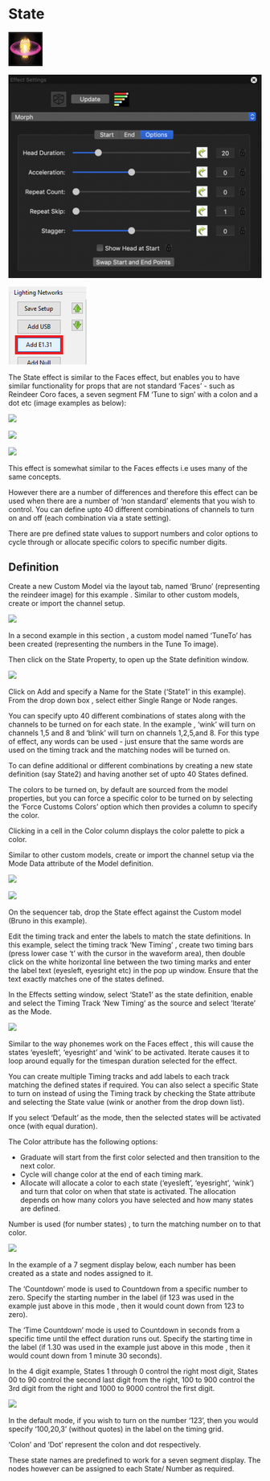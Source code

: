 # State

![Icon](../../.gitbook/assets/image%20%28181%29.png)

![Sequencer Grid](../../.gitbook/assets/image%20%28426%29.png)

![](../../.gitbook/assets/image%20%28332%29.png)

The State effect is similar to the Faces effect, but enables you to have similar functionality for props that are not standard ‘Faces’ - such as Reindeer Coro faces, a seven segment FM ‘Tune to sign’ with a colon and a dot etc \(image examples as below\):

![](https://lh5.googleusercontent.com/U-Ie7jC51WfFpfXYA-NYtRucXmtFljR2tD1_Zs9ymmCHFZYAPB8eRFQwdGOHaVnuII3MhF0anx-zHy-MqHIYQh9uiu1gLHWSi1uoj4YBZave4guki11xXun2mfJIt_mWzJ_guwpC)

![](https://lh3.googleusercontent.com/NHO431ihnNuDru_U1Twlv710RaMCJy_oKwH8cgNKacYud-nmTUJFr1ruWvI048RN2rI4UuYovNhYTlhiLdJTcyOxzleYpPxosEwahAg_rmG4NIiLnUXZeFgLza7Bm9XRj7IwfR78)

![](https://lh4.googleusercontent.com/mbETnd-OtgIJO-Ku-1oPlaISeU52yjIp4XMNpx7-CRfjec6yuqrNRDedpCC2MqQOLhgHQ4-92b3cj-YHJ3qJumyGKP2K5EeddPg1NfJbdm6i2vXiyu3QY6fteLJplWfNPjhQqBbF)

This effect is somewhat similar to the Faces effects i.e uses many of the same concepts.

However there are a number of differences and therefore this effect can be used when there are a number of ‘non standard’ elements that you wish to control. You can define upto 40 different combinations of channels to turn on and off \(each combination via a state setting\).

There are pre defined state values to support numbers and color options to cycle through or allocate specific colors to specific number digits.

## Definition

Create a new Custom Model via the layout tab, named ‘Bruno’ \(representing the reindeer image\) for this example . Similar to other custom models, create or import the channel setup.

![](https://lh5.googleusercontent.com/AA3G2U65ZcWksfNfoi0D_1qzM9czlAp1SnFE58vUZ7rqMyQ9N_aua8IMRKhtr8zEi8X5ZUQe_f1NByymNYxkQS9UzBFUW6028UJY69mdTF7LUPb-OccEnE8e1Kkc5vRzMkgDHaXN)

In a second example in this section , a custom model named ‘TuneTo’ has been created \(representing the numbers in the Tune To image\).

Then click on the State Property, to open up the State definition window.

![](https://lh6.googleusercontent.com/IzliaKYCvu9bVkuZHmg9Q8UPIk0w3TWamSRF3EIU_FBOl9-DyPvnQTlsNfAwolxI9c6EhSEcuxIcec-dnSpWlHGOnB-gt7pAsB_OndrEoaXyzpeNxAt1CBqL0gw2bqheE88Apm37)

Click on Add and specify a Name for the State \(‘State1’ in this example\). From the drop down box , select either Single Range or Node ranges.

You can specify upto 40 different combinations of states along with the channels to be turned on for each state. In the example , ‘wink’ will turn on channels 1,5 and 8 and ‘blink’ will turn on channels 1,2,5,and 8. For this type of effect, any words can be used - just ensure that the same words are used on the timing track and the matching nodes will be turned on.

To can define additional or different combinations by creating a new state definition \(say State2\) and having another set of upto 40 States defined.

The colors to be turned on, by default are sourced from the model properties, but you can force a specific color to be turned on by selecting the ‘Force Customs Colors’ option which then provides a column to specify the color.

Clicking in a cell in the Color column displays the color palette to pick a color.

Similar to other custom models, create or import the channel setup via the Mode Data attribute of the Model definition.

![](https://lh5.googleusercontent.com/XdycEnE7cuLlTD9t-yb1dL-JEpA-DnOYRp_kc3Zzf1h65srvZn1kuEZ9Q58UMeTPecBHPsV6HksCgIBVBwDq065hZSxLoAi61_3bAbz5SSkXhB8QFly9OCzAUJQvVe2fytHdI8vr)

![](https://lh5.googleusercontent.com/rqwjnTFONeOLv56DYWArSl3sF0sC4bEaT_0JZ_-WpVzxc3O9ub7OOFsMojvGAjpSyuh9hemHCU2EmDqicN_WO5rLewdffMQX1qp3ATqTDSSnFo52HFhUr8rwYw4JkAtPPqv8cmOh)

On the sequencer tab, drop the State effect against the Custom model \(Bruno in this example\).

Edit the timing track and enter the labels to match the state definitions. In this example, select the timing track ‘New Timing’ , create two timing bars \(press lower case ‘t’ with the cursor in the waveform area\), then double click on the white horizontal line between the two timing marks and enter the label text \(eyesleft, eyesright etc\) in the pop up window. Ensure that the text exactly matches one of the states defined.

In the Effects setting window, select ‘State1’ as the state definition, enable and select the Timing Track ‘New Timing’ as the source and select ‘Iterate’ as the Mode.

![](https://lh5.googleusercontent.com/qsjwecNo68H2eneRn6K5XbFxPxYvIykEufN8gNurPQlwkxx6gASPFon8KtT2znELdR5t7swztG2rwK7mtl8QW6D0Fmw6ixZNlWZPy6gwd5GbR7fyP0kPkDCjWkLrME6eKi03IhbE)

Similar to the way phonemes work on the Faces effect , this will cause the states ‘eyesleft’, ‘eyesright’ and ‘wink’ to be activated. Iterate causes it to loop around equally for the timespan duration selected for the effect.

You can create multiple Timing tracks and add labels to each track matching the defined states if required. You can also select a specific State to turn on instead of using the Timing track by checking the State attribute and selecting the State value \(wink or another from the drop down list\).

If you select ‘Default’ as the mode, then the selected states will be activated once \(with equal duration\).

The Color attribute has the following options:

* Graduate will start from the first color selected and then transition to the next color.
* Cycle will change color  at the end of each timing mark.
* Allocate will allocate a color to each state \(‘eyesleft’, ‘eyesright’, ‘wink’\) and turn that color on when that state is activated. The allocation depends on how many colors you have selected and how many states are defined.

Number is used \(for number states\) , to turn the matching number on to that color.

![](https://lh5.googleusercontent.com/uOyW-X6U2yfeKjRY5G32ocM553SuI-quN8m39GuRYSPc0oVP-4h7KivccwVAeSdF1XpLtvLeiVeioiQpolny4H6iZ_tc5GRGRs537cSeNM67s8-iERiExNq-i68CY1yiAVVh1cKL)

In the example of a 7 segment display below, each number has been created as a state and nodes assigned to it.

The ‘Countdown’ mode is used to Countdown from a specific number to zero. Specify the starting number in the label \(if 123 was used in the example just above in this mode , then it would count down from 123 to zero\).

The ‘Time Countdown’ mode is used to Countdown in seconds from a specific time until the effect duration runs out. Specify the starting time in the label \(if 1.30 was used in the example just above in this mode , then it would count down from 1 minute 30 seconds\).

In the 4 digit example, States 1 through 0 control the right most digit, States 00 to 90 control the second last digit from the right, 100 to 900 control the 3rd digit from the right and 1000 to 9000 control the first digit.

![](https://lh4.googleusercontent.com/gtH_MWUKLE0NppAo7ho2ipgTS7DJhebMvMQh2BdSlW7vha_y1TqABf2Uir_J11f3jhdIXFCdiU-UDH_Zqwdb6qiN9gsJrGL5_SqW5BchIOGp6Del0LkhxEufPYNaqPmgHwEJdFFM)

In the default mode, if you wish to turn on the number ‘123’, then you would specify ‘100,20,3’ \(without quotes\) in the label on the timing grid.

‘Colon’ and ‘Dot’ represent the colon and dot respectively.

These state names are predefined to work for a seven segment display. The nodes however can be assigned to each State/ Number as required.

